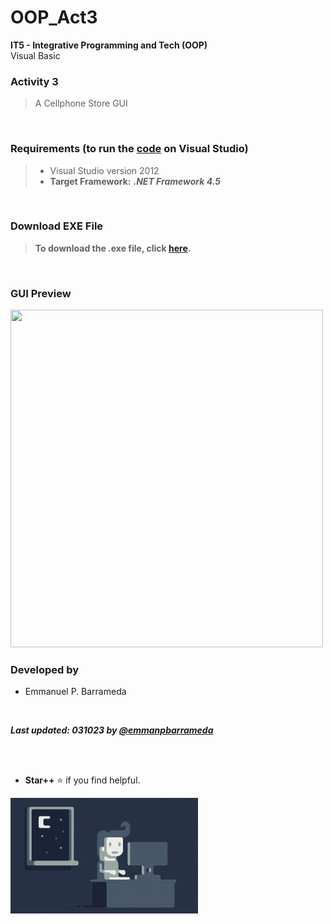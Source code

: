 # OOP_Act3

**IT5 - Integrative Programming and Tech (OOP)**<br>
Visual Basic

### **Activity 3**
> A Cellphone Store GUI
<br>

### **Requirements (to run the [code](https://github.com/emmanpbarrameda/OOP_Act3-v2/tree/main/emmanpbarrameda_code) on Visual Studio)**
> - Visual Studio version 2012 
> - **Target Framework:** ***.NET Framework 4.5***
<br>

### **Download EXE File**
> **To download the .exe file, click [here](https://github.com/emmanpbarrameda/OOP_Act3-v2/raw/main/materials/Barrameda_OOPActivity3-exe.exe).**
<br>

### **GUI Preview**
<img src="https://github.com/emmanpbarrameda/OOP_Act3-v2/blob/main/materials/preview.gif" width="500" height="540">
<br>

### **Developed by**
- Emmanuel P. Barrameda
<br>

***Last updated: 031023 by [@emmanpbarrameda](https://github.com/emmanpbarrameda)***

<br>
<br>

- **Star++** ⭐  if you  find helpful.
<img alt="Night Coding" src="https://raw.githubusercontent.com/AVS1508/AVS1508/master/assets/Night-Coding.gif" align="center"/>
